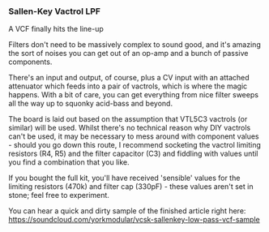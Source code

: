 ### Sallen-Key Vactrol LPF

A VCF finally hits the line-up

Filters don't need to be massively complex to sound good, and it's amazing the sort of noises you can get out of an op-amp and a bunch of passive components.

There's an input and output, of course, plus a CV input with an attached attenuator which feeds into a pair of vactrols, which is where the magic happens. 
With a bit of care, you can get everything from nice filter sweeps all the way up to squonky acid-bass and beyond.

The board is laid out based on the assumption that VTL5C3 vactrols (or similar) will be used. Whilst there's no technical reason why DIY vactrols can't be used, 
it may be necessary to mess around with component values - should you go down this route, I recommend socketing the vactrol limiting resistors (R4, R5) and the 
filter capacitor (C3) and fiddling with values until you find a combination that you like.

If you bought the full kit, you'll have received 'sensible' values for the limiting resistors (470k) and filter cap (330pF) - these values aren't set in stone; feel free to experiment.

You can hear a quick and dirty sample of the finished article right here: https://soundcloud.com/yorkmodular/vcsk-sallenkey-low-pass-vcf-sample
